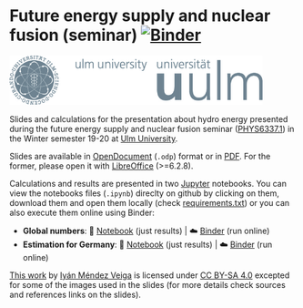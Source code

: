# Future energy supply and nuclear fusion (seminar) [![Binder](https://mybinder.org/badge_logo.svg)](https://mybinder.org/v2/gh/iyanmv/ESN_ws19-20/master?filepath=Estimation_Germany.ipynb)
<img src="uni_ulm_logo.gif" width="445">

Slides and calculations for the presentation about hydro energy presented during the future energy supply and nuclear fusion seminar ([PHYS6337.1](https://campusonline.uni-ulm.de/qislsf/rds?state=wsearchv&search=1&P.vx=mittel&veranstaltung.veranstnr=PHYS6337.1&language=en)) in the Winter semester 19-20 at [Ulm University](https://www.uni-ulm.de/en/).

Slides are available in [OpenDocument](https://github.com/iyanmv/ESN_ws19-20/raw/master/Hydro_energy.odp) (`.odp`) format or in [PDF](https://github.com/iyanmv/ESN_ws19-20/raw/master/Hydro_energy.pdf). For the former, please open it with [LibreOffice](https://www.libreoffice.org/) (>=6.2.8).

Calculations and results are presented in two [Jupyter](https://jupyter.org/) notebooks. You can view the notebooks files (`.ipynb`) direclty on github by clicking on them, download them and open them locally (check [requirements.txt](requirements.txt)) or you can also execute them online using Binder:

* **Global numbers**: :notebook: [Notebook](Global.ipynb) (just results) | :cloud: [Binder](https://mybinder.org/v2/gh/iyanmv/ESN_ws19-20/master?filepath=Global.ipynb) (run online)
* **Estimation for Germany**: :notebook: [Notebook](Estimation_Germany.ipynb) (just results) | :cloud: [Binder](https://mybinder.org/v2/gh/iyanmv/ESN_ws19-20/master?filepath=Estimation_Germany.ipynb) (run online)

[This work](https://github.com/iyanmv/ESN_ws19-20) by [Iyán Méndez Veiga](https://iyanmv.com/) is licensed under [CC BY-SA 4.0](https://creativecommons.org/licenses/by-sa/4.0/deed.en) excepted for some of the images used in the slides (for more details check sources and references links on the slides).
